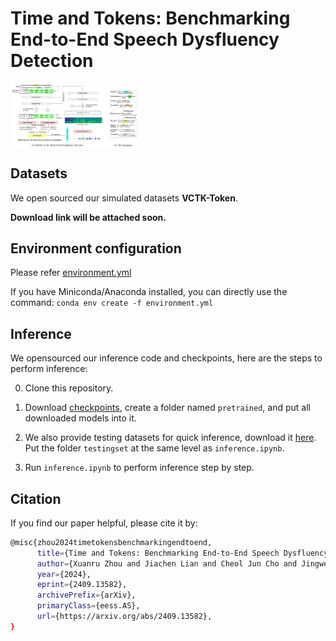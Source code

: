 # Time and Tokens: Benchmarking End-to-End Speech Dysfluency Detection


<img src="resources/pipeline.png" alt="image-20240321090057059" style="zoom: 20%; display: block; margin-right: auto; margin-left: 0;" />


## Datasets
We open sourced our simulated datasets **VCTK-Token**.

**Download link will be attached soon.**

## Environment configuration
Please refer [environment.yml](environment.yml)

If you have Miniconda/Anaconda installed, you can directly use the command: `conda env create -f environment.yml`


## Inference
We opensourced our inference code and checkpoints, here are the steps to perform inference:

0. Clone this repository.
  
1. Download [checkpoints](https://drive.google.com/drive/folders/14N8-ax3DOxJc64PvrHrv4jHNwCI5u3_o?usp=sharing), create a folder named `pretrained`, and put all downloaded models into it.
   
2. We also provide testing datasets for quick inference, download it [here](). Put the folder `testingset` at the same level as `inference.ipynb`.
   
3. Run `inference.ipynb` to perform inference step by step.



## Citation

If you find our paper helpful, please cite it by:
```sh
@misc{zhou2024timetokensbenchmarkingendtoend,
      title={Time and Tokens: Benchmarking End-to-End Speech Dysfluency Detection}, 
      author={Xuanru Zhou and Jiachen Lian and Cheol Jun Cho and Jingwen Liu and Zongli Ye and Jinming Zhang and Brittany Morin and David Baquirin and Jet Vonk and Zoe Ezzes and Zachary Miller and Maria Luisa Gorno Tempini and Gopala Anumanchipalli},
      year={2024},
      eprint={2409.13582},
      archivePrefix={arXiv},
      primaryClass={eess.AS},
      url={https://arxiv.org/abs/2409.13582}, 
}
```

